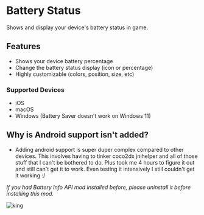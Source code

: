 # Battery Status

Shows and display your device's battery status in game.

## Features

- <cy>Shows your device battery percentage</c>
- <cy>Change the battery status display (icon or percentage)</c>
- <cy>Highly customizable (colors, position, size, etc)</c>

### Supported Devices

- iOS
- macOS
- Windows (Battery Saver doesn't work on Windows 11)

## Why is Android support isn't added?

- <cr>Adding android support is super duper complex compared to other devices. This involves having to tinker coco2dx jnihelper and all of those stuff that I can't be bothered to do. Plus took me 4 hours to figure it out and still can't get it to work. Even testing it intensively I still couldn't get it working :/</c>

<co>*If you had Battery Info API mod installed before, please uninstall it before installing this mod.*</c>

![king](arcticwoof.twitch_interactive/king.png)